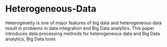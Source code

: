 # Heterogeneous-Data
Heterogeneity is one of major features of big data and heterogeneous data result in problems in data integration and Big Data analytics. This paper introduces data processing methods for heterogeneous data and Big Data analytics, Big Data tools
